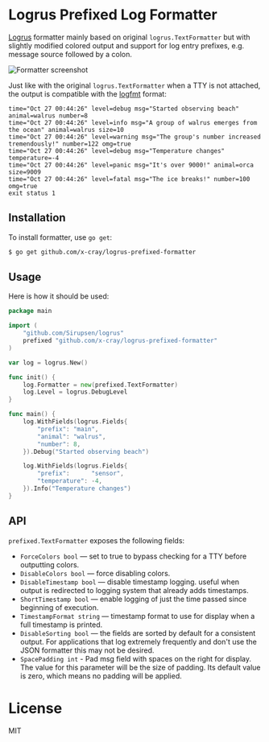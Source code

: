 # Logrus Prefixed Log Formatter
[Logrus](https://github.com/Sirupsen/logrus) formatter mainly based on original `logrus.TextFormatter` but with slightly
modified colored output and support for log entry prefixes, e.g. message source followed by a colon.

![Formatter screenshot](http://cl.ly/image/1w0B3F233F3z/formatter-screenshot@2x.png)

Just like with the original `logrus.TextFormatter` when a TTY is not attached, the output is compatible with the
[logfmt](http://godoc.org/github.com/kr/logfmt) format:

```text
time="Oct 27 00:44:26" level=debug msg="Started observing beach" animal=walrus number=8
time="Oct 27 00:44:26" level=info msg="A group of walrus emerges from the ocean" animal=walrus size=10
time="Oct 27 00:44:26" level=warning msg="The group's number increased tremendously!" number=122 omg=true
time="Oct 27 00:44:26" level=debug msg="Temperature changes" temperature=-4
time="Oct 27 00:44:26" level=panic msg="It's over 9000!" animal=orca size=9009
time="Oct 27 00:44:26" level=fatal msg="The ice breaks!" number=100 omg=true
exit status 1
```

## Installation
To install formatter, use `go get`:

```sh
$ go get github.com/x-cray/logrus-prefixed-formatter
```

## Usage
Here is how it should be used:

```go
package main

import (
	"github.com/Sirupsen/logrus"
	prefixed "github.com/x-cray/logrus-prefixed-formatter"
)

var log = logrus.New()

func init() {
	log.Formatter = new(prefixed.TextFormatter)
	log.Level = logrus.DebugLevel
}

func main() {
	log.WithFields(logrus.Fields{
		"prefix": "main",
		"animal": "walrus",
		"number": 8,
	}).Debug("Started observing beach")

	log.WithFields(logrus.Fields{
		"prefix":      "sensor",
		"temperature": -4,
	}).Info("Temperature changes")
}
```

## API
`prefixed.TextFormatter` exposes the following fields:

* `ForceColors bool` — set to true to bypass checking for a TTY before outputting colors.
* `DisableColors bool` — force disabling colors.
* `DisableTimestamp bool` — disable timestamp logging. useful when output is redirected to logging system that already adds timestamps.
* `ShortTimestamp bool` — enable logging of just the time passed since beginning of execution.
* `TimestampFormat string` — timestamp format to use for display when a full timestamp is printed.
* `DisableSorting bool` — the fields are sorted by default for a consistent output. For applications
that log extremely frequently and don't use the JSON formatter this may not be desired.
* `SpacePadding int` - Pad msg field with spaces on the right for display. 
The value for this parameter will be the size of padding. Its default value is zero, which means no padding will be applied.

# License
MIT
